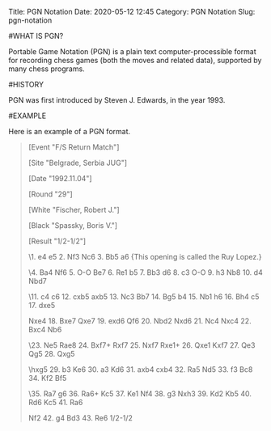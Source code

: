 Title: PGN Notation
Date: 2020-05-12 12:45
Category: PGN Notation
Slug: pgn-notation

#WHAT IS PGN?

Portable Game Notation (PGN) is a plain text computer-processible format for recording chess games (both the moves and related data), supported by many chess programs.

#HISTORY

PGN was first introduced by Steven J. Edwards, in the year 1993. 

#EXAMPLE

Here is an example of a PGN format.

>[Event "F/S Return Match"]
>
>[Site "Belgrade, Serbia JUG"]
>
>[Date "1992.11.04"]
>
>[Round "29"]
>
>[White "Fischer, Robert J."]
>
>[Black "Spassky, Boris V."]
>
>[Result "1/2-1/2"]
>
>\1. e4 e5 2. Nf3 Nc6 3. Bb5 a6 {This opening is called the Ruy Lopez.}
>
>\4. Ba4 Nf6 5. O-O Be7 6. Re1 b5 7. Bb3 d6 8. c3 O-O 9. h3 Nb8 10. d4 Nbd7
>
>\11. c4 c6 12. cxb5 axb5 13. Nc3 Bb7 14. Bg5 b4 15. Nb1 h6 16. Bh4 c5 17. dxe5
>
>Nxe4 18. Bxe7 Qxe7 19. exd6 Qf6 20. Nbd2 Nxd6 21. Nc4 Nxc4 22. Bxc4 Nb6
>
>\23. Ne5 Rae8 24. Bxf7+ Rxf7 25. Nxf7 Rxe1+ 26. Qxe1 Kxf7 27. Qe3 Qg5 28. Qxg5
>
>\hxg5 29. b3 Ke6 30. a3 Kd6 31. axb4 cxb4 32. Ra5 Nd5 33. f3 Bc8 34. Kf2 Bf5
>
>\35. Ra7 g6 36. Ra6+ Kc5 37. Ke1 Nf4 38. g3 Nxh3 39. Kd2 Kb5 40. Rd6 Kc5 41. Ra6
>
>Nf2 42. g4 Bd3 43. Re6 1/2-1/2
>





